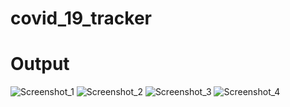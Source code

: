 # covid_19_tracker

# Output
![Screenshot_1](https://user-images.githubusercontent.com/116673740/202798625-bf249dd0-0bf9-449d-aaf3-957f30979247.png)
![Screenshot_2](https://user-images.githubusercontent.com/116673740/202798636-5c8fa6b5-ffff-4422-9290-3dd0e949ed95.png)
![Screenshot_3](https://user-images.githubusercontent.com/116673740/202798647-7053a1ff-ad96-42df-b47e-1f2f01032bef.png)
![Screenshot_4](https://user-images.githubusercontent.com/116673740/202798665-8af6b518-0e55-4e10-b26e-0b9016ccebf1.png)
